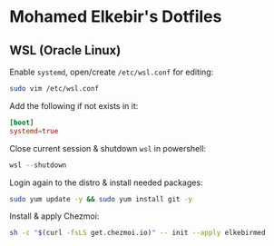 # Mohamed Elkebir's Dotfiles

## WSL (Oracle Linux)

Enable `systemd`, open/create `/etc/wsl.conf` for editing:

```bash
sudo vim /etc/wsl.conf
```

Add the following if not exists in it:

```toml
[boot]
systemd=true
```

Close current session & shutdown `wsl` in powershell:

```powershell
wsl --shutdown
```

Login again to the distro & install needed packages:

```bash
sudo yum update -y && sudo yum install git -y
```

Install & apply Chezmoi:

```bash
sh -c "$(curl -fsLS get.chezmoi.io)" -- init --apply elkebirmed
```
